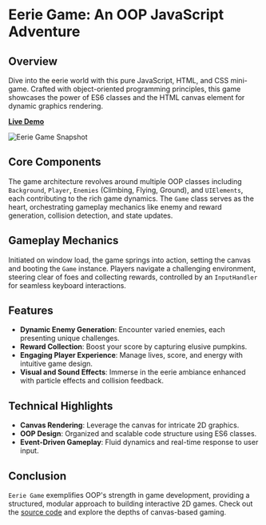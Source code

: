 # Eerie Game: An OOP JavaScript Adventure

## Overview
Dive into the eerie world with this pure JavaScript, HTML, and CSS mini-game. Crafted with object-oriented programming principles, this game showcases the power of ES6 classes and the HTML canvas element for dynamic graphics rendering.

**[Live Demo](https://volodymyrstreltsov.github.io/Eerie-game/)**

![Eerie Game Snapshot](https://user-images.githubusercontent.com/80418169/222753131-4ff0a99a-e4b2-4dc1-9f4b-05e49db9c70d.png)

## Core Components
The game architecture revolves around multiple OOP classes including `Background`, `Player`, `Enemies` (Climbing, Flying, Ground), and `UIElements`, each contributing to the rich game dynamics. The `Game` class serves as the heart, orchestrating gameplay mechanics like enemy and reward generation, collision detection, and state updates.

## Gameplay Mechanics
Initiated on window load, the game springs into action, setting the canvas and booting the `Game` instance. Players navigate a challenging environment, steering clear of foes and collecting rewards, controlled by an `InputHandler` for seamless keyboard interactions.

## Features
- **Dynamic Enemy Generation**: Encounter varied enemies, each presenting unique challenges.
- **Reward Collection**: Boost your score by capturing elusive pumpkins.
- **Engaging Player Experience**: Manage lives, score, and energy with intuitive game design.
- **Visual and Sound Effects**: Immerse in the eerie ambiance enhanced with particle effects and collision feedback.

## Technical Highlights
- **Canvas Rendering**: Leverage the canvas for intricate 2D graphics.
- **OOP Design**: Organized and scalable code structure using ES6 classes.
- **Event-Driven Gameplay**: Fluid dynamics and real-time response to user input.

## Conclusion
`Eerie Game` exemplifies OOP's strength in game development, providing a structured, modular approach to building interactive 2D games. Check out the [source code](https://github.com/volodymyrstreltsov/Eerie-game) and explore the depths of canvas-based gaming.


